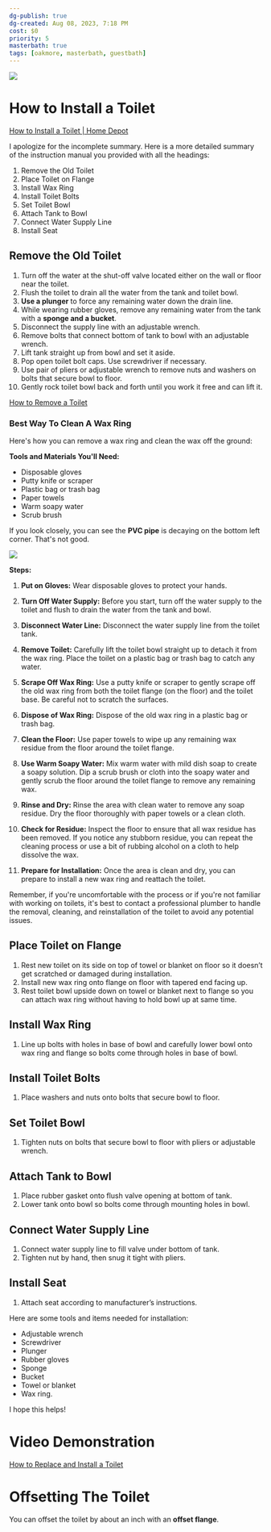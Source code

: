 ```yaml
---
dg-publish: true
dg-created: Aug 08, 2023, 7:18 PM
cost: $0
priority: 5
masterbath: true
tags: [oakmore, masterbath, guestbath]
---
```


![](https://www.thespruce.com/thmb/nOr8F37zXk6X5sv3JL36ReNvzO4=/4000x0/filters:no_upscale():max_bytes(150000):strip_icc()/the-parts-of-a-toilet-4145300-V5-491e55af08a9455fac49e313c03d100a.jpg)

# How to Install a Toilet

[How to Install a Toilet | Home Depot](https://www.homedepot.com/c/ah/how-to-install-a-toilet/9ba683603be9fa5395fab9019b9cd1b7)

I apologize for the incomplete summary. Here is a more detailed summary of the instruction manual you provided with all the headings:

1. Remove the Old Toilet
2. Place Toilet on Flange
3. Install Wax Ring
4. Install Toilet Bolts
5. Set Toilet Bowl
6. Attach Tank to Bowl
7. Connect Water Supply Line
8. Install Seat

## Remove the Old Toilet

1. Turn off the water at the shut-off valve located either on the wall or floor near the toilet.
2. Flush the toilet to drain all the water from the tank and toilet bowl.
3. **Use a plunger** to force any remaining water down the drain line.
4. While wearing rubber gloves, remove any remaining water from the tank with a **sponge and a bucket**.
5. Disconnect the supply line with an adjustable wrench.
6. Remove bolts that connect bottom of tank to bowl with an adjustable wrench.
7. Lift tank straight up from bowl and set it aside.
8. Pop open toilet bolt caps. Use screwdriver if necessary.
9. Use pair of pliers or adjustable wrench to remove nuts and washers on bolts that secure bowl to floor.
10. Gently rock toilet bowl back and forth until you work it free and can lift it.

[How to Remove a Toilet](https://www.youtube.com/watch?v=qenJuae_CBQ)
### Best Way To Clean A Wax Ring

Here's how you can remove a wax ring and clean the wax off the ground:

**Tools and Materials You'll Need:**
- Disposable gloves
- Putty knife or scraper
- Plastic bag or trash bag
- Paper towels
- Warm soapy water
- Scrub brush

If you look closely, you can see the **PVC pipe** is decaying on the bottom left corner. That's not good.

![](https://lh3.googleusercontent.com/pw/AIL4fc9KuI-tTwz_5ZQUIFVcAoaPHpupLTexpFUqYIxZ-sSMJLR3viuoZnTycAPolSZwfQOWz0Mf2PTGanj7wZVT3pYfNd2ZrA_DZX8E6YhNwdAviEIy0rDwZ6Kh9UG7fEQZ72LB4istZ5wwwRA1OLKH4-_Auw=w937-h1249-s-no?authuser=1)

**Steps:**

1. **Put on Gloves:** Wear disposable gloves to protect your hands.
	
2. **Turn Off Water Supply:** Before you start, turn off the water supply to the toilet and flush to drain the water from the tank and bowl.
	
3. **Disconnect Water Line:** Disconnect the water supply line from the toilet tank.
	
4. **Remove Toilet:** Carefully lift the toilet bowl straight up to detach it from the wax ring. Place the toilet on a plastic bag or trash bag to catch any water.
	
5. **Scrape Off Wax Ring:** Use a putty knife or scraper to gently scrape off the old wax ring from both the toilet flange (on the floor) and the toilet base. Be careful not to scratch the surfaces.
	
6. **Dispose of Wax Ring:** Dispose of the old wax ring in a plastic bag or trash bag.
	
7. **Clean the Floor:** Use paper towels to wipe up any remaining wax residue from the floor around the toilet flange.
	
8. **Use Warm Soapy Water:** Mix warm water with mild dish soap to create a soapy solution. Dip a scrub brush or cloth into the soapy water and gently scrub the floor around the toilet flange to remove any remaining wax.
	
9. **Rinse and Dry:** Rinse the area with clean water to remove any soap residue. Dry the floor thoroughly with paper towels or a clean cloth.
	
10. **Check for Residue:** Inspect the floor to ensure that all wax residue has been removed. If you notice any stubborn residue, you can repeat the cleaning process or use a bit of rubbing alcohol on a cloth to help dissolve the wax.
	
11. **Prepare for Installation:** Once the area is clean and dry, you can prepare to install a new wax ring and reattach the toilet.

Remember, if you're uncomfortable with the process or if you're not familiar with working on toilets, it's best to contact a professional plumber to handle the removal, cleaning, and reinstallation of the toilet to avoid any potential issues.

## Place Toilet on Flange

1. Rest new toilet on its side on top of towel or blanket on floor so it doesn’t get scratched or damaged during installation.
2. Install new wax ring onto flange on floor with tapered end facing up.
3. Rest toilet bowl upside down on towel or blanket next to flange so you can attach wax ring without having to hold bowl up at same time.

## Install Wax Ring

1. Line up bolts with holes in base of bowl and carefully lower bowl onto wax ring and flange so bolts come through holes in base of bowl.

## Install Toilet Bolts

1. Place washers and nuts onto bolts that secure bowl to floor.

## Set Toilet Bowl

1. Tighten nuts on bolts that secure bowl to floor with pliers or adjustable wrench.

## Attach Tank to Bowl

1. Place rubber gasket onto flush valve opening at bottom of tank.
2. Lower tank onto bowl so bolts come through mounting holes in bowl.

## Connect Water Supply Line

1. Connect water supply line to fill valve under bottom of tank.
2. Tighten nut by hand, then snug it tight with pliers.

## Install Seat

1. Attach seat according to manufacturer’s instructions.

Here are some tools and items needed for installation:

- Adjustable wrench
- Screwdriver
- Plunger
- Rubber gloves
- Sponge
- Bucket
- Towel or blanket
- Wax ring.

I hope this helps!

# Video Demonstration

[How to Replace and Install a Toilet](https://www.youtube.com/watch?v=YHhAsSoP04c)

# Offsetting The Toilet

You can offset the toilet by about an inch with an **offset flange**.